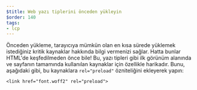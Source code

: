 ```yaml
---
$title: Web yazı tiplerini önceden yükleyin
$order: 140
tags:
- lcp
---
```


Önceden yükleme, tarayıcıya mümkün olan en kısa sürede yüklemek istediğiniz kritik kaynaklar hakkında bilgi vermenizi sağlar. Hatta bunlar HTML'de keşfedilmeden önce bile! Bu, yazı tipleri gibi ilk görünüm alanında ve sayfanın tamamında kullanılan kaynaklar için özellikle harikadır. Bunu, aşağıdaki gibi, bu kaynaklara `rel="preload"` özniteliğini ekleyerek yapın:

```
<link href="font.woff2" rel="preload">
```
